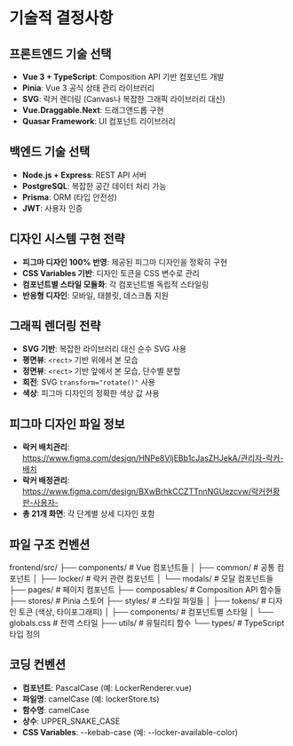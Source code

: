 # 기술적 결정사항

## 프론트엔드 기술 선택
- **Vue 3 + TypeScript**: Composition API 기반 컴포넌트 개발
- **Pinia**: Vue 3 공식 상태 관리 라이브러리
- **SVG**: 락커 렌더링 (Canvas나 복잡한 그래픽 라이브러리 대신)
- **Vue.Draggable.Next**: 드래그앤드롭 구현
- **Quasar Framework**: UI 컴포넌트 라이브러리

## 백엔드 기술 선택
- **Node.js + Express**: REST API 서버
- **PostgreSQL**: 복잡한 공간 데이터 처리 가능
- **Prisma**: ORM (타입 안전성)
- **JWT**: 사용자 인증

## 디자인 시스템 구현 전략
- **피그마 디자인 100% 반영**: 제공된 피그마 디자인을 정확히 구현
- **CSS Variables 기반**: 디자인 토큰을 CSS 변수로 관리
- **컴포넌트별 스타일 모듈화**: 각 컴포넌트별 독립적 스타일링
- **반응형 디자인**: 모바일, 태블릿, 데스크톱 지원

## 그래픽 렌더링 전략
- **SVG 기반**: 복잡한 라이브러리 대신 순수 SVG 사용
- **평면뷰**: `<rect>` 기반 위에서 본 모습
- **정면뷰**: `<rect>` 기반 앞에서 본 모습, 단수별 분할
- **회전**: SVG `transform="rotate()"` 사용
- **색상**: 피그마 디자인의 정확한 색상 값 사용

## 피그마 디자인 파일 정보
- **락커 배치관리**: https://www.figma.com/design/HNPe8VljEBb1cJasZHJekA/관리자-락커-배치
- **락커 배정관리**: https://www.figma.com/design/BXwBrhkCCZTTnnNGUezcvw/락커현황판-사용자-
- **총 21개 화면**: 각 단계별 상세 디자인 포함

## 파일 구조 컨벤션
frontend/src/
├── components/           # Vue 컴포넌트들
│   ├── common/          # 공통 컴포넌트
│   ├── locker/          # 락커 관련 컴포넌트
│   └── modals/          # 모달 컴포넌트들
├── pages/               # 페이지 컴포넌트
├── composables/         # Composition API 함수들
├── stores/              # Pinia 스토어
├── styles/              # 스타일 파일들
│   ├── tokens/          # 디자인 토큰 (색상, 타이포그래피)
│   ├── components/      # 컴포넌트별 스타일
│   └── globals.css      # 전역 스타일
├── utils/               # 유틸리티 함수
└── types/               # TypeScript 타입 정의

## 코딩 컨벤션
- **컴포넌트**: PascalCase (예: LockerRenderer.vue)
- **파일명**: camelCase (예: lockerStore.ts)
- **함수명**: camelCase
- **상수**: UPPER_SNAKE_CASE
- **CSS Variables**: --kebab-case (예: --locker-available-color)
